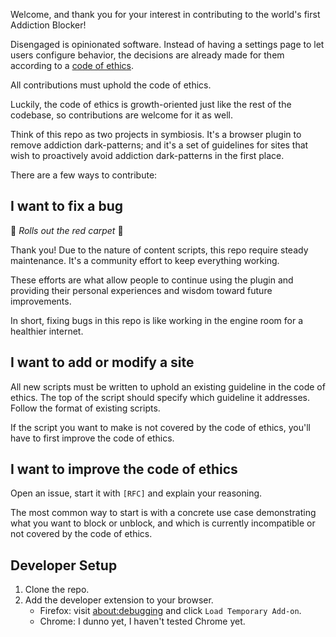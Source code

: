 Welcome, and thank you for your interest in contributing to the world's first Addiction Blocker!

Disengaged is opinionated software. Instead of having a settings page to let users configure behavior, the decisions are already made for them according to a [code of ethics](CODE_OF_ETHICS.md).

All contributions must uphold the code of ethics.

Luckily, the code of ethics is growth-oriented just like the rest of the codebase, so contributions are welcome for it as well.

Think of this repo as two projects in symbiosis. It's a browser plugin to remove addiction dark-patterns; and it's a set of guidelines for sites that wish to proactively avoid addiction dark-patterns in the first place.

There are a few ways to contribute:

## I want to fix a bug

🌹 _Rolls out the red carpet_ 🌹

Thank you! Due to the nature of content scripts, this repo require steady maintenance. It's a community effort to keep everything working.

These efforts are what allow people to continue using the plugin and providing their personal experiences and wisdom toward future improvements.

In short, fixing bugs in this repo is like working in the engine room for a healthier internet.

## I want to add or modify a site

All new scripts must be written to uphold an existing guideline in the code of ethics. The top of the script should specify which guideline it addresses. Follow the format of existing scripts.

If the script you want to make is not covered by the code of ethics, you'll have to first improve the code of ethics.

## I want to improve the code of ethics

Open an issue, start it with `[RFC]` and explain your reasoning.

The most common way to start is with a concrete use case demonstrating what you want to block or unblock, and which is currently incompatible or not covered by the code of ethics.

## Developer Setup

1. Clone the repo.
1. Add the developer extension to your browser.
   * Firefox: visit [about:debugging](about:debugging) and click `Load Temporary Add-on`.
   * Chrome: I dunno yet, I haven't tested Chrome yet.
